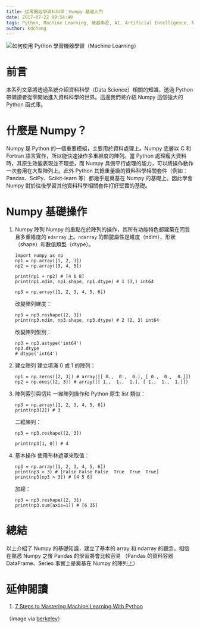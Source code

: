 ```yaml
---
title: 從零開始學資料科學：Numpy 基礎入門
date: 2017-07-22 09:54:49
tags: Python, Machine Learning, 機器學習, AI, Artificial Intelligence, NLP, Data Mining, 人工智慧, 監督式學習, Supervised learning, 從零開始學資料科學, Numpy, 資料科學
author: kdchang
---
```


![ 如何使用 Python 學習機器學習（Machine Learning）](numpy.jpg)

# 前言
本系列文章將透過系統介紹資料科學（Data Science）相關的知識，透過 Python 帶領讀者從零開始進入資料科學的世界。這邊我們將介紹 Numpy 這個強大的 Python 函式庫。

# 什麼是 Numpy？
Numpy 是 Python 的一個重要模組，主要用於資料處理上。Numpy 底層以 C 和 Fortran 語言實作，所以能快速操作多重維度的陣列。當 Python 處理龐大資料時，其原生效能表現並不理想，而 Numpy 具備平行處理的能力，可以將操作動作一次套用在大型陣列上。此外 Python 其餘重量級的資料科學相關套件（例如：Pandas、SciPy、Scikit-learn 等）都幾乎是奠基在 Numpy 的基礎上。因此學會 Numpy 對於往後學習其他資料科學相關套件打好堅實的基礎。

# Numpy 基礎操作

1. Numpy 陣列
    Numpy 的重點在於陣列的操作，其所有功能特色都建築在同質且多重維度的 `ndarray` 上。`ndarray` 的關鍵屬性是維度（ndim）、形狀（shape）和數值類型（dtype）。 

    ```
    import numpy as np
    np1 = np.array([1, 2, 3])
    np2 = np.array([3, 4, 5])

    print(np1 + np2) # [4 6 8]
    print(np1.ndim, np1.shape, np1.dtype) # 1 (3,) int64

    np3 = np.array([1, 2, 3, 4, 5, 6])
    ```

    改變陣列維度：

    ```
    np3 = np3.reshape([2, 3])
    print(np3.ndim, np3.shape, np3.dtype) # 2 (2, 3) int64
    ```

    改變陣列型別：

    ```
    np3 = np3.astype('int64')
    np3.dtype
    # dtype('int64')
    ```

2. 建立陣列
    建立填滿 0 或 1 的陣列：

    ```
    np1 = np.zeros([2, 3]) # array([[ 0.,  0.,  0.], [ 0.,  0.,  0.]])
    np2 = np.ones([2, 3]) # array([[ 1.,  1.,  1.], [ 1.,  1.,  1.]])
    ```

3. 陣列索引與切片
    一維陣列操作和 Python 原生 list 類似：
    
    ```
    np3 = np.array([1, 2, 3, 4, 5, 6])
    print(np3[2]) # 3    
    ```

    二維陣列：
    ```
    np3 = np3.reshape([2, 3])

    print(np3[1, 0]) # 4
    ```

4. 基本操作
    使用布林遮罩來取值：

    ```
    np3 = np.array([1, 2, 3, 4, 5, 6])
    print(np3 > 3) # [False False False  True  True  True]
    print(np3[np3 > 3]) # [4 5 6]
    ```

    加總：

    ```
    np3 = np3.reshape([2, 3])
    print(np3.sum(axis=1)) # [6 15]
    ```

# 總結
以上介紹了 Numpy 的基礎知識，建立了基本的 array 和 ndarray 的觀念。相信在熟悉 Numpy 之後 Pandas 的學習將會比較容易 （Pandas 的資料容器 DataFrame、Series 事實上是奠基在 Numpy 的陣列上）

# 延伸閱讀
1. [7 Steps to Mastering Machine Learning With Python](http://www.kdnuggets.com/2015/11/seven-steps-machine-learning-python.html)

（image via [berkeley](https://bids.berkeley.edu/sites/default/files/styles/400x225/public/projects/numpy_project_page.jpg?itok=flrdydei)）
